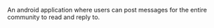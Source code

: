 An android application where users can post messages for the entire community to read and reply to.
